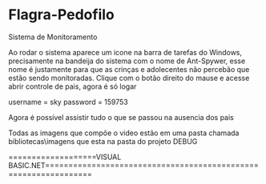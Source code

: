 # Flagra-Pedofilo
Sistema de Monitoramento

Ao rodar o sistema aparece um icone na barra de tarefas do Windows, precisamente na bandeija do sistema com o nome de Ant-Spywer, esse nome é justamente para que as crinças e adolecentes não percebão que estão sendo monitoradas.
Clique com o botão direito do mause e acesse abrir controle de pais, agora é só logar

username = sky
password = 159753

Agora é possível assistir tudo o que se passou na ausencia dos pais

Todas as imagens que compõe o video estão em uma pasta chamada bibliotecas\imagens que esta na pasta do projeto DEBUG



===================VISUAL BASIC.NET================================================================
